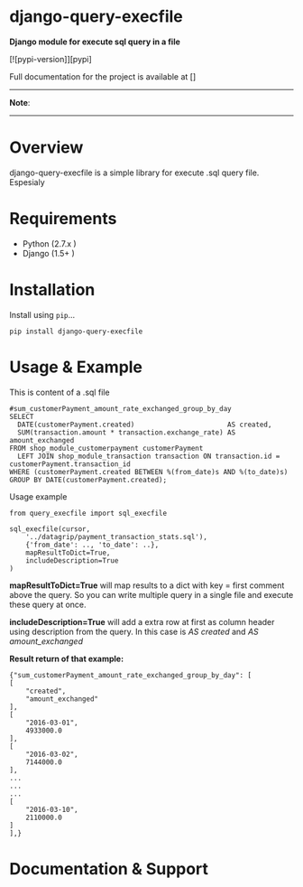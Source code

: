 # django-query-execfile
**Django module for execute sql query in a file**

[![pypi-version]][pypi]

Full documentation for the project is available at []

---

**Note**:


---

# Overview

django-query-execfile is a simple library for execute .sql query file.
Espesialy


# Requirements

* Python (2.7.x )
* Django (1.5+ )

# Installation

Install using `pip`...

    pip install django-query-execfile


# Usage & Example

This is content of a .sql file

    #sum_customerPayment_amount_rate_exchanged_group_by_day
    SELECT
      DATE(customerPayment.created)                       AS created,
      SUM(transaction.amount * transaction.exchange_rate) AS amount_exchanged
    FROM shop_module_customerpayment customerPayment
      LEFT JOIN shop_module_transaction transaction ON transaction.id = customerPayment.transaction_id
    WHERE (customerPayment.created BETWEEN %(from_date)s AND %(to_date)s)
    GROUP BY DATE(customerPayment.created);


Usage example

    from query_execfile import sql_execfile

    sql_execfile(cursor,
        '../datagrip/payment_transaction_stats.sql'),
        {'from_date': .., 'to_date': ..},
        mapResultToDict=True,
        includeDescription=True
    )

**mapResultToDict=True** will map results to a dict with key = first comment above the query.
So you can write multiple query in a single file and execute these query at once.

**includeDescription=True** will add a extra row at first as column header using description from the query.
In this case is _AS created_ and _AS amount_exchanged_


**Result return of that example:**

    {"sum_customerPayment_amount_rate_exchanged_group_by_day": [
    [
        "created",
        "amount_exchanged"
    ],
    [
        "2016-03-01",
        4933000.0
    ],
    [
        "2016-03-02",
        7144000.0
    ],
    ...
    ...
    ...
    [
        "2016-03-10",
        2110000.0
    ]
    ],}


# Documentation & Support


